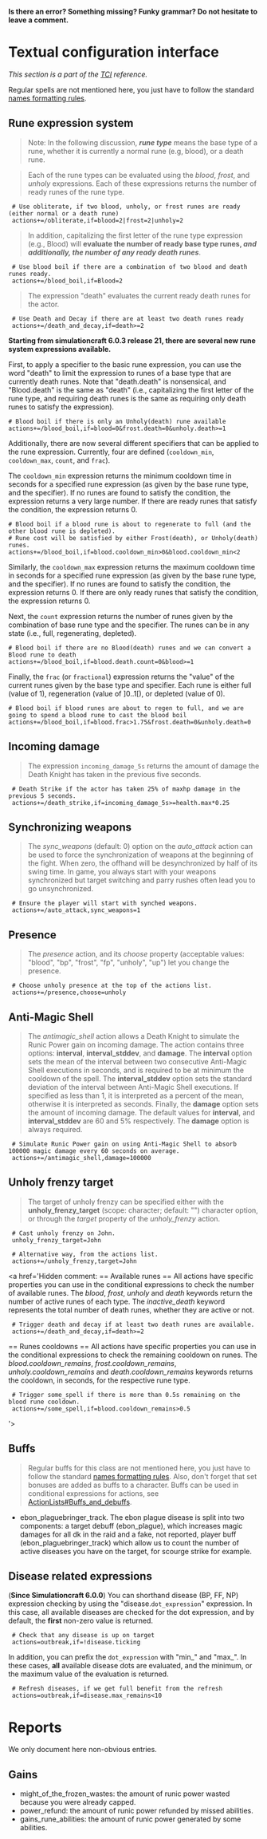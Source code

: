 **Is there an error? Something missing? Funky grammar? Do not hesitate to leave a comment.**



# Textual configuration interface
_This section is a part of the [TCI](TextualConfigurationInterface.md) reference._

Regular spells are not mentioned here, you just have to follow the standard [names formatting rules](TextualConfigurationInterface#Names_formatting.md).

## Rune expression system

> Note: In the following discussion, **_rune type_** means the base type of a rune, whether it is currently a normal rune (e.g, blood), or a death rune.

> Each of the rune types can be evaluated using the _blood_, _frost_, and _unholy_ expressions. Each of these expressions returns the number of ready runes of the rune type.
```
 # Use obliterate, if two blood, unholy, or frost runes are ready (either normal or a death rune)
 actions+=/obliterate,if=blood=2|frost=2|unholy=2
```

> In addition, capitalizing the first letter of the rune type expression (e.g., Blood) will **evaluate the number of ready base type runes, _and additionally, the number of any ready death runes_**.
```
 # Use blood boil if there are a combination of two blood and death runes ready.
 actions+=/blood_boil,if=Blood=2
```

> The expression "death" evaluates the current ready death runes for the actor.
```
 # Use Death and Decay if there are at least two death runes ready
 actions+=/death_and_decay,if=death>=2
```

**Starting from simulationcraft 6.0.3 release 21, there are several new rune system expressions available.**

First, to apply a specifier to the basic rune expression, you can use the word "death" to limit the expression to runes of a base type that are currently death runes. Note that "death.death" is nonsensical, and "Blood.death" is the same as "death" (i.e., capitalizing the first letter of the rune type, and requiring death runes is the same as requiring only death runes to satisfy the expression).
```
# Blood boil if there is only an Unholy(death) rune available
actions+=/blood_boil,if=blood=0&frost.death=0&unholy.death>=1
```

Additionally, there are now several different specifiers that can be applied to the rune expression. Currently, four are defined (`cooldown_min`, `cooldown_max`, `count`, and `frac`).

The `cooldown_min` expression returns the minimum cooldown time in seconds for a specified rune expression (as given by the base rune type, and the specifier). If no runes are found to satisfy the condition, the expression returns a very large number. If there are ready runes that satisfy the condition, the expression returns 0.
```
# Blood boil if a blood rune is about to regenerate to full (and the other blood rune is depleted).
# Rune cost will be satisfied by either Frost(death), or Unholy(death) runes.
actions+=/blood_boil,if=blood.cooldown_min>0&blood.cooldown_min<2
```

Similarly, the `cooldown_max` expression returns the maximum cooldown time in seconds for a specified rune expression (as given by the base rune type, and the specifier). If no runes are found to satisfy the condition, the expression returns 0. If there are only ready runes that satisfy the condition, the expression returns 0.

Next, the `count` expression returns the number of runes given by the combination of base rune type and the specifier. The runes can be in any state (i.e., full, regenerating, depleted).

```
# Blood boil if there are no Blood(death) runes and we can convert a Blood rune to death
actions+=/blood_boil,if=blood.death.count=0&blood>=1
```

Finally, the `frac` (or `fractional`) expression returns the "value" of the current runes given by the base type and specifier. Each rune is either full (value of 1), regeneration (value of ]0..1[), or depleted (value of 0).

```
# Blood boil if blood runes are about to regen to full, and we are going to spend a blood rune to cast the blood boil
actions+=/blood_boil,if=blood.frac>1.75&frost.death=0&unholy.death=0
```


## Incoming damage

> The expression `incoming_damage_5s` returns the amount of damage the Death Knight has taken in the previous five seconds.
```
 # Death Strike if the actor has taken 25% of maxhp damage in the previous 5 seconds.
 actions+=/death_strike,if=incoming_damage_5s>=health.max*0.25
```

## Synchronizing weapons
> The _sync\_weapons_ (default: 0) option on the _auto\_attack_ action can be used to force the synchronization of weapons at the beginning of the fight. When zero, the offhand will be desynchronized by half of its swing time. In game, you always start with your weapons synchronized but target switching and parry rushes often lead you to go unsynchronized.
```
 # Ensure the player will start with synched weapons.
 actions+=/auto_attack,sync_weapons=1
```

## Presence
> The _presence_ action, and its _choose_ property (acceptable values: "blood", "bp", "frost", "fp", "unholy", "up") let you change the presence.
```
 # Choose unholy presence at the top of the actions list.
 actions+=/presence,choose=unholy
```

## Anti-Magic Shell
> The _antimagic\_shell_ action allows a Death Knight to simulate the Runic Power gain on incoming damage. The action contains three options: **interval**, **interval\_stddev**, and **damage**. The **interval** option sets the mean of the interval between two consecutive Anti-Magic Shell executions in seconds, and is required to be at minimum the cooldown of the spell. The **interval\_stddev** option sets the standard deviation of the interval between Anti-Magic Shell executions. If specified as less than 1, it is interpreted as a percent of the mean, otherwise it is interpreted as seconds. Finally, the **damage** option sets the amount of incoming damage. The default values for **interval**, and **interval\_stddev** are 60 and 5% respectively. The **damage** option is always required.
```
 # Simulate Runic Power gain on using Anti-Magic Shell to absorb 100000 magic damage every 60 seconds on average.
 actions+=/antimagic_shell,damage=100000
```

## Unholy frenzy target
> The target of unholy frenzy can be specified either with the **unholy\_frenzy\_target** (scope: character; default: "") character option, or through the _target_ property of the _unholy\_frenzy_ action.
```
 # Cast unholy frenzy on John.
 unholy_frenzy_target=John

 # Alternative way, from the actions list.
 actions+=/unholy_frenzy,target=John
```
<a href='Hidden comment: 
== Available runes ==
All actions have specific properties you can use in the conditional expressions to check the number of available runes. The _blood_, _frost_, _unholy_ and _death_ keywords return the number of active runes of each type. The _inactive_death_ keyword represents the total number of death runes, whether they are active or not.
```
 # Trigger death and decay if at least two death runes are available.
 actions+=/death_and_decay,if=death>=2
```

== Runes cooldowns ==
All actions have specific properties you can use in the conditional expressions to check the remaining cooldown on runes. The _blood.cooldown_remains_, _frost.cooldown_remains_, _unholy.cooldown_remains_ and _death.cooldown_remains_ keywords returns the cooldown, in seconds, for the respective rune type.
```
 # Trigger some_spell if there is more than 0.5s remaining on the blood rune cooldown.
 actions+=/some_spell,if=blood.cooldown_remains>0.5
```
'></a>

## Buffs
> Regular buffs for this class are not mentioned here, you just have to follow the standard [names formatting rules](TextualConfigurationInterface#Names_formatting.md). Also, don't forget that set bonuses are added as buffs to a character. Buffs can be used in conditional expressions for actions, see [ActionLists#Buffs\_and\_debuffs](ActionLists#Buffs_and_debuffs.md).

  * ebon\_plaguebringer\_track. The ebon plague disease is split into two components: a target debuff (ebon\_plague), which increases magic damages for all dk in the raid and a fake, not reported, player buff (ebon\_plaguebringer\_track) which allow us to count the number of active diseases you have on the target, for scourge strike for example.

## Disease related expressions

(**Since Simulationcraft 6.0.0**) You can shorthand disease (BP, FF, NP) expression checking by using the "disease.`dot_expression`" expression. In this case, all available diseases are checked for the dot expression, and by default, the **first** non-zero value is returned.

```
 # Check that any disease is up on target
 actions=outbreak,if=!disease.ticking
```

In addition, you can prefix the `dot_expression` with "min_" and "max_". In these cases, **all** available disease dots are evaluated, and the minimum, or the maximum value of the evaluation is returned.

```
 # Refresh diseases, if we get full benefit from the refresh
 actions=outbreak,if=disease.max_remains<10
```

# Reports
We only document here non-obvious entries.

## Gains
  * might\_of\_the\_frozen\_wastes: the amount of runic power wasted because you were already capped.
  * power\_refund: the amount of runic power refunded by missed abilities.
  * gains\_rune\_abilities: the amount of runic power generated by some abilities.